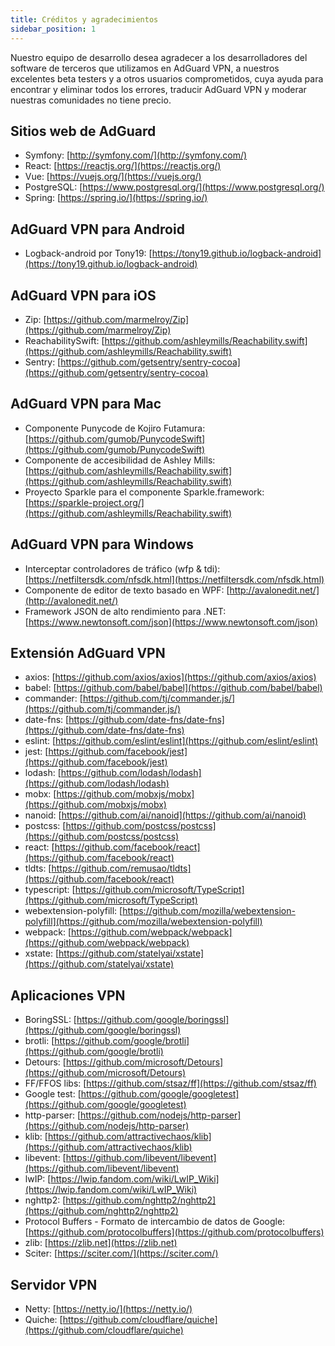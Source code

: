 ```yaml
---
title: Créditos y agradecimientos
sidebar_position: 1
---
```


Nuestro equipo de desarrollo desea agradecer a los desarrolladores del software de terceros que utilizamos en AdGuard VPN, a nuestros excelentes beta testers y a otros usuarios comprometidos, cuya ayuda para encontrar y eliminar todos los errores, traducir AdGuard VPN y moderar nuestras comunidades no tiene precio.

## Sitios web de AdGuard

* Symfony: [http://symfony.com/](http://symfony.com/)
* React: [https://reactjs.org/](https://reactjs.org/)
* Vue: [https://vuejs.org/](https://vuejs.org/)
* PostgreSQL: [https://www.postgresql.org/](https://www.postgresql.org/)
* Spring: [https://spring.io/](https://spring.io/)

## AdGuard VPN para Android

* Logback-android por Tony19: [https://tony19.github.io/logback-android](https://tony19.github.io/logback-android)

## AdGuard VPN para iOS

* Zip: [https://github.com/marmelroy/Zip](https://github.com/marmelroy/Zip)
* ReachabilitySwift: [https://github.com/ashleymills/Reachability.swift](https://github.com/ashleymills/Reachability.swift)
* Sentry: [https://github.com/getsentry/sentry-cocoa](https://github.com/getsentry/sentry-cocoa)

## AdGuard VPN para Mac

* Componente Punycode de Kojiro Futamura: [https://github.com/gumob/PunycodeSwift](https://github.com/gumob/PunycodeSwift)
* Componente de accesibilidad de Ashley Mills: [https://github.com/ashleymills/Reachability.swift](https://github.com/ashleymills/Reachability.swift)
* Proyecto Sparkle para el componente Sparkle.framework: [https://sparkle-project.org/](https://github.com/ashleymills/Reachability.swift)

## AdGuard VPN para Windows

* Interceptar controladores de tráfico (wfp & tdi): [https://netfiltersdk.com/nfsdk.html](https://netfiltersdk.com/nfsdk.html)
* Componente de editor de texto basado en WPF: [http://avalonedit.net/](http://avalonedit.net/)
* Framework JSON de alto rendimiento para .NET: [https://www.newtonsoft.com/json](https://www.newtonsoft.com/json)

## Extensión AdGuard VPN

* axios: [https://github.com/axios/axios](https://github.com/axios/axios)
* babel: [https://github.com/babel/babel](https://github.com/babel/babel)
* commander: [https://github.com/tj/commander.js/](https://github.com/tj/commander.js/)
* date-fns: [https://github.com/date-fns/date-fns](https://github.com/date-fns/date-fns)
* eslint: [https://github.com/eslint/eslint](https://github.com/eslint/eslint)
* jest: [https://github.com/facebook/jest](https://github.com/facebook/jest)
* lodash: [https://github.com/lodash/lodash](https://github.com/lodash/lodash)
* mobx: [https://github.com/mobxjs/mobx](https://github.com/mobxjs/mobx)
* nanoid: [https://github.com/ai/nanoid](https://github.com/ai/nanoid)
* postcss: [https://github.com/postcss/postcss](https://github.com/postcss/postcss)
* react: [https://github.com/facebook/react](https://github.com/facebook/react)
* tldts: [https://github.com/remusao/tldts](https://github.com/facebook/react)
* typescript: [https://github.com/microsoft/TypeScript](https://github.com/microsoft/TypeScript)
* webextension-polyfill: [https://github.com/mozilla/webextension-polyfill](https://github.com/mozilla/webextension-polyfill)
* webpack: [https://github.com/webpack/webpack](https://github.com/webpack/webpack)
* xstate: [https://github.com/statelyai/xstate](https://github.com/statelyai/xstate)

## Aplicaciones VPN

* BoringSSL: [https://github.com/google/boringssl](https://github.com/google/boringssl)
* brotli: [https://github.com/google/brotli](https://github.com/google/brotli)
* Detours: [https://github.com/microsoft/Detours](https://github.com/microsoft/Detours)
* FF/FFOS libs: [https://github.com/stsaz/ff](https://github.com/stsaz/ff)
* Google test: [https://github.com/google/googletest](https://github.com/google/googletest)
* http-parser: [https://github.com/nodejs/http-parser](https://github.com/nodejs/http-parser)
* klib: [https://github.com/attractivechaos/klib](https://github.com/attractivechaos/klib)
* libevent: [https://github.com/libevent/libevent](https://github.com/libevent/libevent)
* lwIP: [https://lwip.fandom.com/wiki/LwIP_Wiki](https://lwip.fandom.com/wiki/LwIP_Wiki)
* nghttp2: [https://github.com/nghttp2/nghttp2](https://github.com/nghttp2/nghttp2)
* Protocol Buffers - Formato de intercambio de datos de Google: [https://github.com/protocolbuffers](https://github.com/protocolbuffers)
* zlib: [https://zlib.net](https://zlib.net)
* Sciter: [https://sciter.com/](https://sciter.com/)

## Servidor VPN

* Netty: [https://netty.io/](https://netty.io/)
* Quiche: [https://github.com/cloudflare/quiche](https://github.com/cloudflare/quiche)




